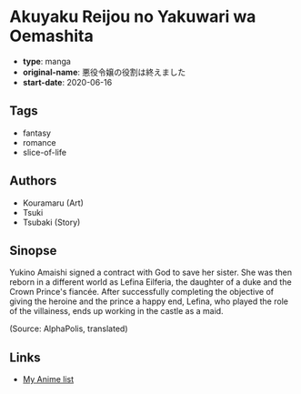 # Akuyaku Reijou no Yakuwari wa Oemashita

-   **type**: manga
-   **original-name**: 悪役令嬢の役割は終えました
-   **start-date**: 2020-06-16

## Tags

-   fantasy
-   romance
-   slice-of-life

## Authors

-   Kouramaru (Art)
-   Tsuki
-   Tsubaki (Story)

## Sinopse

Yukino Amaishi signed a contract with God to save her sister. She was then reborn in a different world as Lefina Eilferia, the daughter of a duke and the Crown Prince's fiancée. After successfully completing the objective of giving the heroine and the prince a happy end, Lefina, who played the role of the villainess, ends up working in the castle as a maid.

(Source: AlphaPolis, translated)

## Links

-   [My Anime list](https://myanimelist.net/manga/133645/Akuyaku_Reijou_no_Yakuwari_wa_Oemashita)
